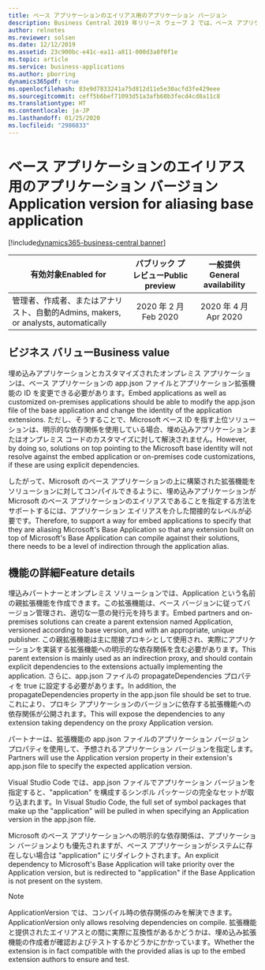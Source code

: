 ```yaml
---
title: ベース アプリケーションのエイリアス用のアプリケーション バージョン
description: Business Central 2019 年リリース ウェーブ 2 では、ベース アプリケーションとシステム アプリケーションを導入しました。 これらに依存する拡張機能は、app.json ファイルで明示的な依存関係を指定する必要がありました。 現在は、以前のバージョンで使用できたものと同様のアプリケーション バージョン プロパティを再導入しています。
author: relnotes
ms.reviewer: solsen
ms.date: 12/12/2019
ms.assetid: 23c900bc-e41c-ea11-a811-000d3a8f0f1e
ms.topic: article
ms.service: business-applications
ms.author: pborring
dynamics365pdf: true
ms.openlocfilehash: 83e9d7833241a75d812d11e5e30acfd3fe429eee
ms.sourcegitcommit: ceff5b6bef71093d51a3afb60b3fecd4cd8a11c8
ms.translationtype: HT
ms.contentlocale: ja-JP
ms.lasthandoff: 01/25/2020
ms.locfileid: "2986833"
---
```

# <a name="application-version-for-aliasing-base-application"></a><span data-ttu-id="944fa-105">ベース アプリケーションのエイリアス用のアプリケーション バージョン</span><span class="sxs-lookup"><span data-stu-id="944fa-105">Application version for aliasing base application</span></span>
[!include[dynamics365-business-central banner](../includes/dynamics365-business-central.md)]

| <span data-ttu-id="944fa-106">有効対象</span><span class="sxs-lookup"><span data-stu-id="944fa-106">Enabled for</span></span>    |  <span data-ttu-id="944fa-107">パブリック プレビュー</span><span class="sxs-lookup"><span data-stu-id="944fa-107">Public preview</span></span> | <span data-ttu-id="944fa-108">一般提供</span><span class="sxs-lookup"><span data-stu-id="944fa-108">General availability</span></span> | 
| ---------- | :----------: |:----------: |
|<span data-ttu-id="944fa-109">管理者、作成者、またはアナリスト、自動的</span><span class="sxs-lookup"><span data-stu-id="944fa-109">Admins, makers, or analysts, automatically</span></span>|<span data-ttu-id="944fa-110">2020 年 2 月</span><span class="sxs-lookup"><span data-stu-id="944fa-110">Feb 2020</span></span>| <span data-ttu-id="944fa-111">2020 年 4 月</span><span class="sxs-lookup"><span data-stu-id="944fa-111">Apr 2020</span></span>|


## <a name="business-value"></a><span data-ttu-id="944fa-112">ビジネス バリュー</span><span class="sxs-lookup"><span data-stu-id="944fa-112">Business value</span></span>
<!-- bv start -->
<span data-ttu-id="944fa-113">埋め込みアプリケーションとカスタマイズされたオンプレミス アプリケーションは、ベース アプリケーションの app.json ファイルとアプリケーション拡張機能の ID を変更できる必要があります。</span><span class="sxs-lookup"><span data-stu-id="944fa-113">Embed applications as well as customized on-premises applications should be able to modify the app.json file of the base application and change the identity of the application extensions.</span></span> <span data-ttu-id="944fa-114">ただし、そうすることで、Microsoft ベース ID を指す上位ソリューションは、明示的な依存関係を使用している場合、埋め込みアプリケーションまたはオンプレミス コードのカスタマイズに対して解決されません。</span><span class="sxs-lookup"><span data-stu-id="944fa-114">However, by doing so, solutions on top pointing to the Microsoft base identity will not resolve against the embed application or on-premises code customizations, if these are using explicit dependencies.</span></span> 

<span data-ttu-id="944fa-115">したがって、Microsoft のベース アプリケーションの上に構築された拡張機能をソリューションに対してコンパイルできるように、埋め込みアプリケーションが Microsoft のベース アプリケーションのエイリアスであることを指定する方法をサポートするには、アプリケーション エイリアスを介した間接的なレベルが必要です。</span><span class="sxs-lookup"><span data-stu-id="944fa-115">Therefore, to support a way for embed applications to specify that they are aliasing Microsoft's Base Application so that any extension built on top of Microsoft's Base Application can compile against their solutions, there needs to be a level of indirection through the application alias.</span></span>
<!-- bv end -->



## <a name="feature-details"></a><span data-ttu-id="944fa-116">機能の詳細</span><span class="sxs-lookup"><span data-stu-id="944fa-116">Feature details</span></span>
<!--feature detail start -->
<span data-ttu-id="944fa-117">埋込みパートナーとオンプレミス ソリューションでは、Application という名前の親拡張機能を作成できます。この拡張機能は、ベース バージョンに従ってバージョン管理され、適切な一意の発行元を持ちます。</span><span class="sxs-lookup"><span data-stu-id="944fa-117">Embed partners and on-premises solutions can create a parent extension named Application, versioned according to base version, and with an appropriate, unique publisher.</span></span> <span data-ttu-id="944fa-118">この親拡張機能は主に間接プロキシとして使用され、実際にアプリケーションを実装する拡張機能への明示的な依存関係を含む必要があります。</span><span class="sxs-lookup"><span data-stu-id="944fa-118">This parent extension is mainly used as an indirection proxy, and should contain explicit dependencies to the extensions actually implementing the application.</span></span> <span data-ttu-id="944fa-119">さらに、app.json ファイルの propagateDependencies プロパティを true に設定する必要があります。</span><span class="sxs-lookup"><span data-stu-id="944fa-119">In addition, the propagateDependencies property in the app.json file should be set to true.</span></span> <span data-ttu-id="944fa-120">これにより、プロキシ アプリケーションのバージョンに依存する拡張機能への依存関係が公開されます。</span><span class="sxs-lookup"><span data-stu-id="944fa-120">This will expose the dependencies to any extension taking dependency on the proxy Application version.</span></span> 

<span data-ttu-id="944fa-121">パートナーは、拡張機能の app.json ファイルのアプリケーション バージョン プロパティを使用して、予想されるアプリケーション バージョンを指定します。</span><span class="sxs-lookup"><span data-stu-id="944fa-121">Partners will use the Application version property in their extension's app.json file to specify the expected application version.</span></span>

<span data-ttu-id="944fa-122">Visual Studio Code では、app.json ファイルでアプリケーション バージョンを指定すると、"application" を構成するシンボル パッケージの完全なセットが取り込まれます。</span><span class="sxs-lookup"><span data-stu-id="944fa-122">In Visual Studio Code, the full set of symbol packages that make up the "application" will be pulled in when specifying an Application version in the app.json file.</span></span>

<span data-ttu-id="944fa-123">Microsoft のベース アプリケーションへの明示的な依存関係は、アプリケーション バージョンよりも優先されますが、ベース アプリケーションがシステムに存在しない場合は "application" にリダイレクトされます。</span><span class="sxs-lookup"><span data-stu-id="944fa-123">An explicit dependency to Microsoft's Base Application will take priority over the Application version, but is redirected to "application" if the Base Application is not present on the system.</span></span>

> [!NOTE] 
> <span data-ttu-id="944fa-124">ApplicationVersion では、コンパイル時の依存関係のみを解決できます。</span><span class="sxs-lookup"><span data-stu-id="944fa-124">ApplicationVersion only allows resolving dependencies on compile.</span></span> <span data-ttu-id="944fa-125">拡張機能と提供されたエイリアスとの間に実際に互換性があるかどうかは、埋め込み拡張機能の作成者が確認およびテストするかどうかにかかっています。</span><span class="sxs-lookup"><span data-stu-id="944fa-125">Whether the extension is in fact compatible with the provided alias is up to the embed extension authors to ensure and test.</span></span>
<!--feature detail end -->









